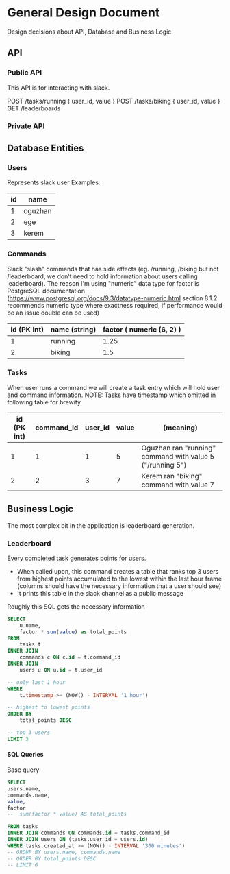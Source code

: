 # General Design Document

Design decisions about API, Database and Business Logic.

## API

### Public API

This API is for interacting with slack.

POST /tasks/running { user_id, value }
POST /tasks/biking { user_id, value }
GET /leaderboards

### Private API

## Database Entities

### Users

Represents slack user
Examples:

| id  | name    |
| --- | ------- |
| 1   | oguzhan |
| 2   | ege     |
| 3   | kerem   |

### Commands

Slack "slash" commands that has side effects (eg. /running, /biking but not /leaderboard, we don't need to hold information about users calling leaderboard). The reason I'm using "numeric" data type for factor is PostgreSQL documentation (https://www.postgresql.org/docs/9.3/datatype-numeric.html section 8.1.2 recommends numeric type where exactness required, if performance would be an issue double can be used)

| id (PK int) | name (string) | factor ( numeric (6, 2) ) |
| ----------- | ------------- | ------------------------- |
| 1           | running       | 1.25                      |
| 2           | biking        | 1.5                       |

### Tasks

When user runs a command we will create a task entry which will hold user and command information. NOTE: Tasks have timestamp which omitted in following table for brewity.

| id (PK int) | command_id | user_id | value | (meaning)                                                 |
| ----------- | ---------- | ------- | ----- | --------------------------------------------------------- |
| 1           | 1          | 1       | 5     | Oguzhan ran "running" command with value 5 ("/running 5") |
| 2           | 2          | 3       | 7     | Kerem ran "biking" command with value 7                   |

## Business Logic

The most complex bit in the application is leaderboard generation.

### Leaderboard

Every completed task generates points for users.

- When called upon, this command creates a table that ranks top 3 users from
  highest points accumulated to the lowest within the last hour frame (columns
  should have the necessary information that a user should see)
- It prints this table in the slack channel as a public message

Roughly this SQL gets the necessary information

```sql
SELECT
    u.name,
    factor * sum(value) as total_points
FROM
    tasks t
INNER JOIN
    commands c ON c.id = t.command_id
INNER JOIN
    users u ON u.id = t.user_id

-- only last 1 hour
WHERE
    t.timestamp >= (NOW() - INTERVAL '1 hour')

-- highest to lowest points
ORDER BY
    total_points DESC

-- top 3 users
LIMIT 3
```

#### SQL Queries

Base query

```sql
SELECT
users.name,
commands.name,
value,
factor
-- 	sum(factor * value) AS total_points

FROM tasks
INNER JOIN commands ON commands.id = tasks.command_id
INNER JOIN users ON (tasks.user_id = users.id)
WHERE tasks.created_at >= (NOW() - INTERVAL '300 minutes')
-- GROUP BY users.name, commands.name
-- ORDER BY total_points DESC
-- LIMIT 6
```
